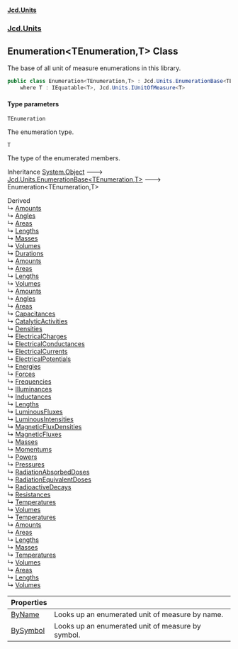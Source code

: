 #### [Jcd.Units](index.md 'index')
### [Jcd.Units](Jcd.Units.md 'Jcd.Units')

## Enumeration<TEnumeration,T> Class

The base of all unit of measure enumerations in this library.

```csharp
public class Enumeration<TEnumeration,T> : Jcd.Units.EnumerationBase<TEnumeration, T>
    where T : IEquatable<T>, Jcd.Units.IUnitOfMeasure<T>
```
#### Type parameters

<a name='Jcd.Units.Enumeration_TEnumeration,T_.TEnumeration'></a>

`TEnumeration`

The enumeration type.

<a name='Jcd.Units.Enumeration_TEnumeration,T_.T'></a>

`T`

The type of the enumerated members.

Inheritance [System.Object](https://docs.microsoft.com/en-us/dotnet/api/System.Object 'System.Object') &#129106; [Jcd.Units.EnumerationBase&lt;](Jcd.Units.EnumerationBase_TEnumeration,T_.md 'Jcd.Units.EnumerationBase<TEnumeration,T>')[TEnumeration](Jcd.Units.Enumeration_TEnumeration,T_.md#Jcd.Units.Enumeration_TEnumeration,T_.TEnumeration 'Jcd.Units.Enumeration<TEnumeration,T>.TEnumeration')[,](Jcd.Units.EnumerationBase_TEnumeration,T_.md 'Jcd.Units.EnumerationBase<TEnumeration,T>')[T](Jcd.Units.Enumeration_TEnumeration,T_.md#Jcd.Units.Enumeration_TEnumeration,T_.T 'Jcd.Units.Enumeration<TEnumeration,T>.T')[&gt;](Jcd.Units.EnumerationBase_TEnumeration,T_.md 'Jcd.Units.EnumerationBase<TEnumeration,T>') &#129106; Enumeration<TEnumeration,T>

Derived  
&#8627; [Amounts](Jcd.Units.UnitsOfMeasure.Amounts.md 'Jcd.Units.UnitsOfMeasure.Amounts')  
&#8627; [Angles](Jcd.Units.UnitsOfMeasure.Angles.md 'Jcd.Units.UnitsOfMeasure.Angles')  
&#8627; [Areas](Jcd.Units.UnitsOfMeasure.Astronomical.Areas.md 'Jcd.Units.UnitsOfMeasure.Astronomical.Areas')  
&#8627; [Lengths](Jcd.Units.UnitsOfMeasure.Astronomical.Lengths.md 'Jcd.Units.UnitsOfMeasure.Astronomical.Lengths')  
&#8627; [Masses](Jcd.Units.UnitsOfMeasure.Astronomical.Masses.md 'Jcd.Units.UnitsOfMeasure.Astronomical.Masses')  
&#8627; [Volumes](Jcd.Units.UnitsOfMeasure.Astronomical.Volumes.md 'Jcd.Units.UnitsOfMeasure.Astronomical.Volumes')  
&#8627; [Durations](Jcd.Units.UnitsOfMeasure.Durations.md 'Jcd.Units.UnitsOfMeasure.Durations')  
&#8627; [Amounts](Jcd.Units.UnitsOfMeasure.Imperial.Amounts.md 'Jcd.Units.UnitsOfMeasure.Imperial.Amounts')  
&#8627; [Areas](Jcd.Units.UnitsOfMeasure.Imperial.Areas.md 'Jcd.Units.UnitsOfMeasure.Imperial.Areas')  
&#8627; [Lengths](Jcd.Units.UnitsOfMeasure.Imperial.Lengths.md 'Jcd.Units.UnitsOfMeasure.Imperial.Lengths')  
&#8627; [Volumes](Jcd.Units.UnitsOfMeasure.Imperial.Volumes.md 'Jcd.Units.UnitsOfMeasure.Imperial.Volumes')  
&#8627; [Amounts](Jcd.Units.UnitsOfMeasure.SI.Amounts.md 'Jcd.Units.UnitsOfMeasure.SI.Amounts')  
&#8627; [Angles](Jcd.Units.UnitsOfMeasure.SI.Angles.md 'Jcd.Units.UnitsOfMeasure.SI.Angles')  
&#8627; [Areas](Jcd.Units.UnitsOfMeasure.SI.Areas.md 'Jcd.Units.UnitsOfMeasure.SI.Areas')  
&#8627; [Capacitances](Jcd.Units.UnitsOfMeasure.SI.Capacitances.md 'Jcd.Units.UnitsOfMeasure.SI.Capacitances')  
&#8627; [CatalyticActivities](Jcd.Units.UnitsOfMeasure.SI.CatalyticActivities.md 'Jcd.Units.UnitsOfMeasure.SI.CatalyticActivities')  
&#8627; [Densities](Jcd.Units.UnitsOfMeasure.SI.Densities.md 'Jcd.Units.UnitsOfMeasure.SI.Densities')  
&#8627; [ElectricalCharges](Jcd.Units.UnitsOfMeasure.SI.ElectricalCharges.md 'Jcd.Units.UnitsOfMeasure.SI.ElectricalCharges')  
&#8627; [ElectricalConductances](Jcd.Units.UnitsOfMeasure.SI.ElectricalConductances.md 'Jcd.Units.UnitsOfMeasure.SI.ElectricalConductances')  
&#8627; [ElectricalCurrents](Jcd.Units.UnitsOfMeasure.SI.ElectricalCurrents.md 'Jcd.Units.UnitsOfMeasure.SI.ElectricalCurrents')  
&#8627; [ElectricalPotentials](Jcd.Units.UnitsOfMeasure.SI.ElectricalPotentials.md 'Jcd.Units.UnitsOfMeasure.SI.ElectricalPotentials')  
&#8627; [Energies](Jcd.Units.UnitsOfMeasure.SI.Energies.md 'Jcd.Units.UnitsOfMeasure.SI.Energies')  
&#8627; [Forces](Jcd.Units.UnitsOfMeasure.SI.Forces.md 'Jcd.Units.UnitsOfMeasure.SI.Forces')  
&#8627; [Frequencies](Jcd.Units.UnitsOfMeasure.SI.Frequencies.md 'Jcd.Units.UnitsOfMeasure.SI.Frequencies')  
&#8627; [Illuminances](Jcd.Units.UnitsOfMeasure.SI.Illuminances.md 'Jcd.Units.UnitsOfMeasure.SI.Illuminances')  
&#8627; [Inductances](Jcd.Units.UnitsOfMeasure.SI.Inductances.md 'Jcd.Units.UnitsOfMeasure.SI.Inductances')  
&#8627; [Lengths](Jcd.Units.UnitsOfMeasure.SI.Lengths.md 'Jcd.Units.UnitsOfMeasure.SI.Lengths')  
&#8627; [LuminousFluxes](Jcd.Units.UnitsOfMeasure.SI.LuminousFluxes.md 'Jcd.Units.UnitsOfMeasure.SI.LuminousFluxes')  
&#8627; [LuminousIntensities](Jcd.Units.UnitsOfMeasure.SI.LuminousIntensities.md 'Jcd.Units.UnitsOfMeasure.SI.LuminousIntensities')  
&#8627; [MagneticFluxDensities](Jcd.Units.UnitsOfMeasure.SI.MagneticFluxDensities.md 'Jcd.Units.UnitsOfMeasure.SI.MagneticFluxDensities')  
&#8627; [MagneticFluxes](Jcd.Units.UnitsOfMeasure.SI.MagneticFluxes.md 'Jcd.Units.UnitsOfMeasure.SI.MagneticFluxes')  
&#8627; [Masses](Jcd.Units.UnitsOfMeasure.SI.Masses.md 'Jcd.Units.UnitsOfMeasure.SI.Masses')  
&#8627; [Momentums](Jcd.Units.UnitsOfMeasure.SI.Momentums.md 'Jcd.Units.UnitsOfMeasure.SI.Momentums')  
&#8627; [Powers](Jcd.Units.UnitsOfMeasure.SI.Powers.md 'Jcd.Units.UnitsOfMeasure.SI.Powers')  
&#8627; [Pressures](Jcd.Units.UnitsOfMeasure.SI.Pressures.md 'Jcd.Units.UnitsOfMeasure.SI.Pressures')  
&#8627; [RadiationAbsorbedDoses](Jcd.Units.UnitsOfMeasure.SI.RadiationAbsorbedDoses.md 'Jcd.Units.UnitsOfMeasure.SI.RadiationAbsorbedDoses')  
&#8627; [RadiationEquivalentDoses](Jcd.Units.UnitsOfMeasure.SI.RadiationEquivalentDoses.md 'Jcd.Units.UnitsOfMeasure.SI.RadiationEquivalentDoses')  
&#8627; [RadioactiveDecays](Jcd.Units.UnitsOfMeasure.SI.RadioactiveDecays.md 'Jcd.Units.UnitsOfMeasure.SI.RadioactiveDecays')  
&#8627; [Resistances](Jcd.Units.UnitsOfMeasure.SI.Resistances.md 'Jcd.Units.UnitsOfMeasure.SI.Resistances')  
&#8627; [Temperatures](Jcd.Units.UnitsOfMeasure.SI.Temperatures.md 'Jcd.Units.UnitsOfMeasure.SI.Temperatures')  
&#8627; [Volumes](Jcd.Units.UnitsOfMeasure.SI.Volumes.md 'Jcd.Units.UnitsOfMeasure.SI.Volumes')  
&#8627; [Temperatures](Jcd.Units.UnitsOfMeasure.Temperatures.md 'Jcd.Units.UnitsOfMeasure.Temperatures')  
&#8627; [Amounts](Jcd.Units.UnitsOfMeasure.USCustomary.Amounts.md 'Jcd.Units.UnitsOfMeasure.USCustomary.Amounts')  
&#8627; [Areas](Jcd.Units.UnitsOfMeasure.USCustomary.Areas.md 'Jcd.Units.UnitsOfMeasure.USCustomary.Areas')  
&#8627; [Lengths](Jcd.Units.UnitsOfMeasure.USCustomary.Lengths.md 'Jcd.Units.UnitsOfMeasure.USCustomary.Lengths')  
&#8627; [Masses](Jcd.Units.UnitsOfMeasure.USCustomary.Masses.md 'Jcd.Units.UnitsOfMeasure.USCustomary.Masses')  
&#8627; [Temperatures](Jcd.Units.UnitsOfMeasure.USCustomary.Temperatures.md 'Jcd.Units.UnitsOfMeasure.USCustomary.Temperatures')  
&#8627; [Volumes](Jcd.Units.UnitsOfMeasure.USCustomary.Volumes.md 'Jcd.Units.UnitsOfMeasure.USCustomary.Volumes')  
&#8627; [Areas](Jcd.Units.UnitsOfMeasure.USSurvey.Areas.md 'Jcd.Units.UnitsOfMeasure.USSurvey.Areas')  
&#8627; [Lengths](Jcd.Units.UnitsOfMeasure.USSurvey.Lengths.md 'Jcd.Units.UnitsOfMeasure.USSurvey.Lengths')  
&#8627; [Volumes](Jcd.Units.UnitsOfMeasure.USSurvey.Volumes.md 'Jcd.Units.UnitsOfMeasure.USSurvey.Volumes')

| Properties | |
| :--- | :--- |
| [ByName](Jcd.Units.Enumeration_TEnumeration,T_.ByName.md 'Jcd.Units.Enumeration<TEnumeration,T>.ByName') | Looks up an enumerated unit of measure by name. |
| [BySymbol](Jcd.Units.Enumeration_TEnumeration,T_.BySymbol.md 'Jcd.Units.Enumeration<TEnumeration,T>.BySymbol') | Looks up an enumerated unit of measure by symbol. |
